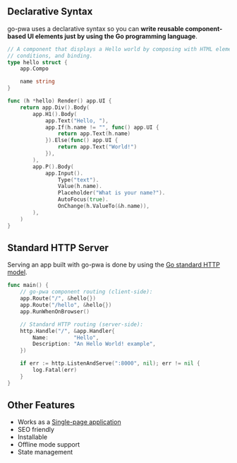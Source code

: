 ## Declarative Syntax

go-pwa uses a declarative syntax so you can **write reusable component-based UI elements just by using the Go programming language**.

```go
// A component that displays a Hello world by composing with HTML elements,
// conditions, and binding.
type hello struct {
	app.Compo

	name string
}

func (h *hello) Render() app.UI {
	return app.Div().Body(
		app.H1().Body(
			app.Text("Hello, "),
			app.If(h.name != "", func() app.UI {
				return app.Text(h.name)
			}).Else(func() app.UI {
				return app.Text("World!")
			}),
		),
		app.P().Body(
			app.Input().
				Type("text").
				Value(h.name).
				Placeholder("What is your name?").
				AutoFocus(true).
				OnChange(h.ValueTo(&h.name)),
		),
	)
}
```

## Standard HTTP Server

Serving an app built with go-pwa is done by using the [Go standard HTTP model](https://golang.org/pkg/net/http).

```go
func main() {
    // go-pwa component routing (client-side):
	app.Route("/", &hello{})
	app.Route("/hello", &hello{})
	app.RunWhenOnBrowser()

    // Standard HTTP routing (server-side):
	http.Handle("/", &app.Handler{
		Name:        "Hello",
		Description: "An Hello World! example",
	})

	if err := http.ListenAndServe(":8000", nil); err != nil {
		log.Fatal(err)
	}
}
```

## Other Features

- Works as a [Single-page application](https://en.wikipedia.org/wiki/Single-page_application)
- SEO friendly
- Installable
- Offline mode support
- State management

